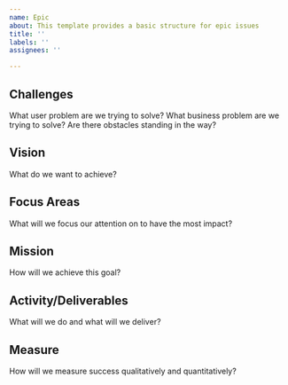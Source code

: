 ```yaml
---
name: Epic
about: This template provides a basic structure for epic issues
title: ''
labels: ''
assignees: ''

---
```


## Challenges
What user problem are we trying to solve? What business problem are we trying to solve? Are there obstacles standing in the way?

## Vision
What do we want to achieve?

## Focus Areas
What will we focus our attention on to have the most impact?

## Mission
How will we achieve this goal?

## Activity/Deliverables
What will we do and what will we deliver?

## Measure
How will we measure success qualitatively and quantitatively?
